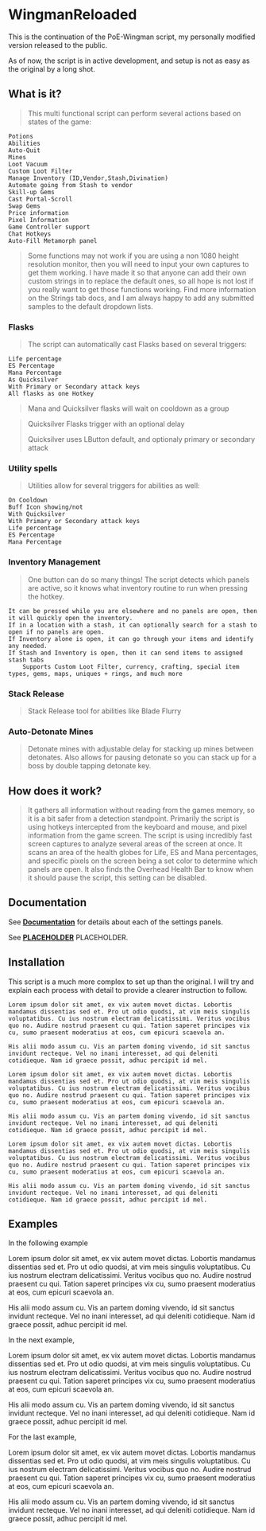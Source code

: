 # WingmanReloaded

This is the continuation of the PoE-Wingman script, my personally modified version released to the public.

As of now, the script is in active development, and setup is not as easy as the original by a long shot.


## What is it?

> This multi functional script can perform several actions based on states of the game:

    Potions
    Abilities
    Auto-Quit
    Mines
    Loot Vacuum
    Custom Loot Filter
    Manage Inventory (ID,Vendor,Stash,Divination)
    Automate going from Stash to vendor
    Skill-up Gems
    Cast Portal-Scroll
    Swap Gems
    Price information
    Pixel Information
    Game Controller support
    Chat Hotkeys
    Auto-Fill Metamorph panel

> Some functions may not work if you are using a non 1080 height resolution monitor, then you will need to input your own captures to get them working. I have made it so that anyone can add their own custom strings in to replace the default ones, so all hope is not lost if you really want to get those functions working. Find more information on the Strings tab docs, and I am always happy to add any submitted samples to the default dropdown lists.


### Flasks
> The script can automatically cast Flasks based on several triggers: 

    Life percentage
    ES Percentage
    Mana Percentage
    As Quicksilver
    With Primary or Secondary attack keys
    All flasks as one Hotkey

> Mana and Quicksilver flasks will wait on cooldown as a group

> Quicksilver Flasks trigger with an optional delay
>
> Quicksilver uses LButton default, and optionaly primary or secondary attack


### Utility spells
> Utilities allow for several triggers for abilities as well:

    On Cooldown
    Buff Icon showing/not
    With Quicksilver
    With Primary or Secondary attack keys
    Life percentage
    ES Percentage
    Mana Percentage


### Inventory Management
> One button can do so many things! The script detects which panels are active, so it knows what inventory routine to run when pressing the hotkey. 

    It can be pressed while you are elsewhere and no panels are open, then it will quickly open the inventory.
    If in a location with a stash, it can optionally search for a stash to open if no panels are open.
    If Inventory alone is open, it can go through your items and identify any needed.
    If Stash and Inventory is open, then it can send items to assigned stash tabs
        Supports Custom Loot Filter, currency, crafting, special item types, gems, maps, uniques + rings, and much more
    


### Stack Release
> Stack Release tool for abilities like Blade Flurry


### Auto-Detonate Mines
> Detonate mines with adjustable delay for stacking up mines between detonates. Also allows for pausing detonate so you can stack up for a boss by double tapping detonate key.


## How does it work?

> It gathers all information without reading from the games memory, so it is a bit safer from a detection standpoint. Primarily the script is using hotkeys intercepted from the keyboard and mouse, and pixel information from the game screen. The script is using incredibly fast screen captures to analyze several areas of the screen at once. It scans an area of the health globes for Life, ES and Mana percentages, and specific pixels on the screen being a set color to determine which panels are open. It also finds the Overhead Health Bar to know when it should pause the script, this setting can be disabled.


## Documentation

See [**Documentation**](/documentation?id=main-methods) for details about each of the settings panels.

See [**PLACEHOLDER**](/PLACEHOLDER) PLACEHOLDER.


## Installation

This script is a much more complex to set up than the original.
I will try and explain each process with detail to provide a clearer instruction to follow.


```code
Lorem ipsum dolor sit amet, ex vix autem movet dictas. Lobortis mandamus dissentias sed et. Pro ut odio quodsi, at vim meis singulis voluptatibus. Cu ius nostrum electram delicatissimi. Veritus vocibus quo no. Audire nostrud praesent cu qui. Tation saperet principes vix cu, sumo praesent moderatius at eos, cum epicuri scaevola an.

His alii modo assum cu. Vis an partem doming vivendo, id sit sanctus invidunt recteque. Vel no inani interesset, ad qui deleniti cotidieque. Nam id graece possit, adhuc percipit id mel.
```

```code
Lorem ipsum dolor sit amet, ex vix autem movet dictas. Lobortis mandamus dissentias sed et. Pro ut odio quodsi, at vim meis singulis voluptatibus. Cu ius nostrum electram delicatissimi. Veritus vocibus quo no. Audire nostrud praesent cu qui. Tation saperet principes vix cu, sumo praesent moderatius at eos, cum epicuri scaevola an.

His alii modo assum cu. Vis an partem doming vivendo, id sit sanctus invidunt recteque. Vel no inani interesset, ad qui deleniti cotidieque. Nam id graece possit, adhuc percipit id mel.
```

```code
Lorem ipsum dolor sit amet, ex vix autem movet dictas. Lobortis mandamus dissentias sed et. Pro ut odio quodsi, at vim meis singulis voluptatibus. Cu ius nostrum electram delicatissimi. Veritus vocibus quo no. Audire nostrud praesent cu qui. Tation saperet principes vix cu, sumo praesent moderatius at eos, cum epicuri scaevola an.

His alii modo assum cu. Vis an partem doming vivendo, id sit sanctus invidunt recteque. Vel no inani interesset, ad qui deleniti cotidieque. Nam id graece possit, adhuc percipit id mel.
```


## Examples

In the following example

Lorem ipsum dolor sit amet, ex vix autem movet dictas. Lobortis mandamus dissentias sed et. Pro ut odio quodsi, at vim meis singulis voluptatibus. Cu ius nostrum electram delicatissimi. Veritus vocibus quo no. Audire nostrud praesent cu qui. Tation saperet principes vix cu, sumo praesent moderatius at eos, cum epicuri scaevola an.

His alii modo assum cu. Vis an partem doming vivendo, id sit sanctus invidunt recteque. Vel no inani interesset, ad qui deleniti cotidieque. Nam id graece possit, adhuc percipit id mel.

In the next example, 

Lorem ipsum dolor sit amet, ex vix autem movet dictas. Lobortis mandamus dissentias sed et. Pro ut odio quodsi, at vim meis singulis voluptatibus. Cu ius nostrum electram delicatissimi. Veritus vocibus quo no. Audire nostrud praesent cu qui. Tation saperet principes vix cu, sumo praesent moderatius at eos, cum epicuri scaevola an.

His alii modo assum cu. Vis an partem doming vivendo, id sit sanctus invidunt recteque. Vel no inani interesset, ad qui deleniti cotidieque. Nam id graece possit, adhuc percipit id mel.

For the last example, 

Lorem ipsum dolor sit amet, ex vix autem movet dictas. Lobortis mandamus dissentias sed et. Pro ut odio quodsi, at vim meis singulis voluptatibus. Cu ius nostrum electram delicatissimi. Veritus vocibus quo no. Audire nostrud praesent cu qui. Tation saperet principes vix cu, sumo praesent moderatius at eos, cum epicuri scaevola an.

His alii modo assum cu. Vis an partem doming vivendo, id sit sanctus invidunt recteque. Vel no inani interesset, ad qui deleniti cotidieque. Nam id graece possit, adhuc percipit id mel.
